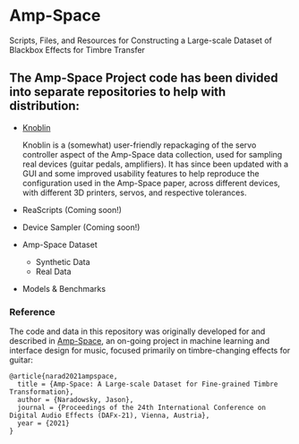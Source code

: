 # Amp-Space
Scripts, Files, and Resources for Constructing a Large-scale Dataset of Blackbox Effects for Timbre Transfer

## The Amp-Space Project code has been divided into separate repositories to help with distribution:
- [Knoblin](https://github.com/narad/knoblin)

  Knoblin is a (somewhat) user-friendly repackaging of the servo controller aspect of the Amp-Space data collection, used for sampling real devices (guitar pedals, amplifiers).  It has since been updated with a GUI and some improved usability features to help reproduce the configuration used in the Amp-Space paper, across different devices, with different 3D printers, servos, and respective tolerances.
  
- ReaScripts (Coming soon!)
- Device Sampler (Coming soon!)
- Amp-Space Dataset
  - Synthetic Data
  - Real Data
- Models & Benchmarks


### Reference

The code and data in this repository was originally developed for and described in [Amp-Space](https://www.dafx.de/paper-archive/details.php?id=G8gchE7K8Itm8VPTGRtYyA), an on-going project in machine learning and interface design for music, focused primarily on timbre-changing effects for guitar:

```
@article{narad2021ampspace,
  title = {Amp-Space: A Large-scale Dataset for Fine-grained Timbre Transformation},
  author = {Naradowsky, Jason},
  journal = {Proceedings of the 24th International Conference on Digital Audio Effects (DAFx-21), Vienna, Austria},
  year = {2021}
}
```
